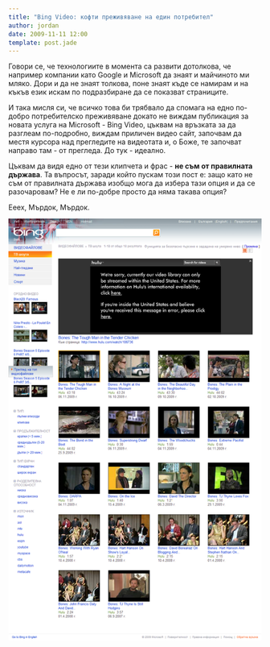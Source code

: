 ```yaml
---
title: "Bing Video: кофти преживяване на един потребител"
author: jordan
date: 2009-11-11 12:00
template: post.jade
---
```


Говори се, че технологиите в момента са развити дотолкова, че например
компании като Google и Microsoft да знаят и майчиното ми мляко. Дори и
да не знаят толкова, поне знаят къде се намирам и на къкъв език искам по
подразбиране да се показват страниците.

И така мисля си, че всичко това би трябвало да спомага на едно по-добро
потребителско преживяване докато не виждам публикация за новата услуга
на Microsoft - Bing Video, цъквам на връзката за да разглеам
по-подробно, виждам приличен видео сайт, започвам да местя курсора над
прегледите на видеотата и, о Боже, те започват направо там - от
прегледа. До тук - идеално.

Цъквам да видя едно от тези клипчета и фрас - **не съм от правилната
държава**. Та въпросът, заради който пускам този пост е: защо като не
съм от правилната държава изобщо мога да избера тази опция и да се
разочаровам? Не е ли по-добре просто да няма такава опция?

Ееех, Мърдок, Мърдок.

![](Bing_Video_Fail.png)
